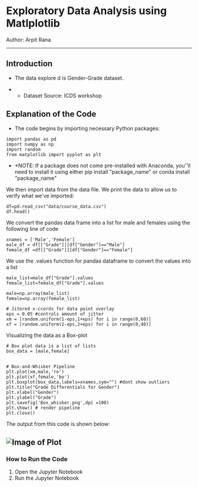 # Exploratory Data Analysis using Matlplotlib
Author: Arpit Rana

---
## Introduction
* The data explore d is Gender-Grade dataset.
- * Dataset Source: ICDS workshop

## Explanation of the Code
* The code begins by importing necessary Python packages:

```
import pandas as pd
import numpy as np
import random
from matplotlib import pyplot as plt
```

- *NOTE: If a package does not come pre-installed with Anaconda, you''ll need to install it using either pip install "package_name" or conda install "package_name"

We then import data from the data file. We print the data to allow us to verify what we've imported:

```
df=pd.read_csv("data/course_data.csv")
df.head()
```
We convert the pandas data frame into a list for male and females using the following line of code

```
xnames = ['Male','Female']
male_df = df[["Grade"]][df["Gender"]=="Male"]
female_df =df[["Grade"]][df["Gender"]=="Female"]

```
We use the .values function for pandas dataframe to convert the values into a list
```
male_list=male_df["Grade"].values
female_list=female_df["Grade"].values

male=np.array(male_list)
female=np.array(female_list)

# Jitered x-ccords for data point overlay
eps = 0.05 #controls amount of jitter
xm = [random.uniform(1-eps,1+eps) for i in range(0,60)]
xf = [random.uniform(2-eps,2+eps) for i in range(0,40)]
```
Visualizing the data as a Box-plot
```
# Box plot data is a list of lists
box_data = [male,female]


# Box-and-Whisker Pipeline
plt.plot(xm,male,'ro')
plt.plot(xf,female,'bo')
plt.boxplot(box_data,labels=xnames,sym="") #dont show outliers
plt.title("Grade Differentials for Gender")
plt.xlabel("Gender")
plt.ylabel("Grade")
plt.savefig('Box_whisker.png',dpi =100)
plt.show() # render pipeline
plt.close()

````
The output from this code is shown below:

![Image of Plot](images/Box_whisker.png)
---

### How to Run the Code
1. Open the Jupyter Notebook
2. Run the Jupyter Notebook
